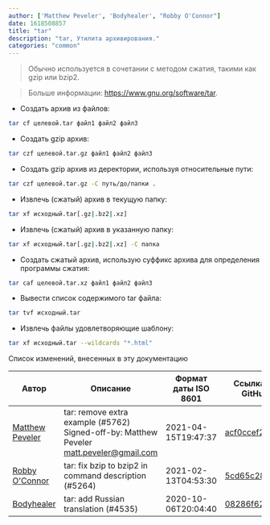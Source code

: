 ```yaml
---
author: ['Matthew Peveler', 'Bodyhealer', "Robby O'Connor"]
date: 1618508857
title: "tar"
description: "tar, Утилита архивирования."
categories: "common"
---
```

> Обычно используется в сочетании с методом сжатия, такими как gzip или bzip2.

> Больше информации: <https://www.gnu.org/software/tar>.

- Создать архив из файлов:

```bash
tar cf целевой.tar файл1 файл2 файл3
```

- Создать gzip архив:

```bash
tar czf целевой.tar.gz файл1 файл2 файл3
```

- Создать gzip архив из деректории, используя относительные пути:

```bash
tar czf целевой.tar.gz -C путь/до/папки .
```

- Извлечь (сжатый) архив в текущую папку:

```bash
tar xf исходный.tar[.gz|.bz2|.xz]
```

- Извлечь (сжатый) архив в указанную папку:

```bash
tar xf исходный.tar[.gz|.bz2|.xz] -C папка
```

- Создать сжатый архив, использую суффикс архива для определения программы сжатия:

```bash
tar caf целевой.tar.xz файл1 файл2 файл3
```

- Вывести список содержимого tar файла:

```bash
tar tvf исходный.tar
```

- Извлечь файлы удовлетворяющие шаблону:

```bash
tar xf исходный.tar --wildcards "*.html"
```
Список изменений, внесенных в эту документацию


Автор | Описание | Формат даты ISO 8601 | Ссылка на GitHub
------|-----|-----|-----
[Matthew Peveler](mailto:matt.peveler@gmail.com) | tar: remove extra example (#5762) Signed-off-by: Matthew Peveler <matt.peveler@gmail.com> | 2021-04-15T19:47:37 | [acf0ccef24e6](https://github.com/tldr-pages/tldr/commit/acf0ccef24e6004da67037978106a931023d78de)
[Robby O'Connor](mailto:rob@oconnor.ninja) | tar: fix bzip to bzip2 in command description (#5264) | 2021-02-13T04:53:30 | [5cd65c2850e0](https://github.com/tldr-pages/tldr/commit/5cd65c2850e0f3186af032337f596dbb7c5be79a)
[Bodyhealer](mailto:Bodyhealer@users.noreply.github.com) | tar: add Russian translation (#4535) | 2020-10-06T20:04:40 | [08286f624294](https://github.com/tldr-pages/tldr/commit/08286f624294dc9f348d1ec202658a8be042fcdf)


